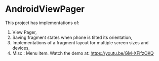 # AndroidViewPager
This project has implementations of: 
1. View Pager, 
2. Saving fragment states when phone is tilted its orientation,
3. Implementations of a fragment layout for multiple screen sizes and devices,
4. Misc : Menu item.
Watch the demo at: https://youtu.be/GM-XFifzOKQ
